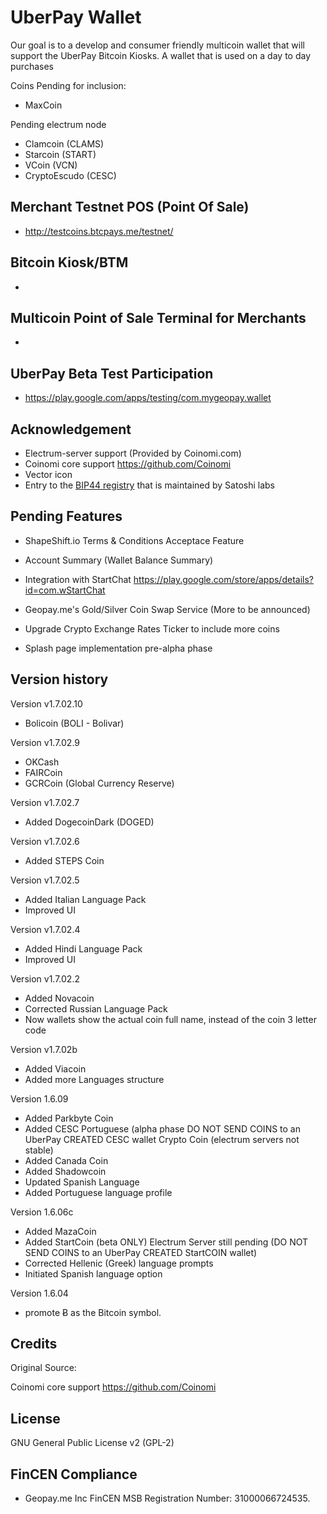 UberPay Wallet
===============

Our goal is to a develop and consumer friendly multicoin wallet that will support the UberPay Bitcoin Kiosks. A wallet that is used on a day to day purchases


Coins Pending for inclusion:

- MaxCoin

Pending electrum node

- Clamcoin (CLAMS)
- Starcoin (START)
- VCoin (VCN)
- CryptoEscudo (CESC)


## Merchant Testnet POS (Point Of Sale)

- http://testcoins.btcpays.me/testnet/

## Bitcoin Kiosk/BTM
-

## Multicoin Point of Sale Terminal for Merchants

-

## UberPay Beta Test Participation

- https://play.google.com/apps/testing/com.mygeopay.wallet

## Acknowledgement

* Electrum-server support (Provided by Coinomi.com)
* Coinomi core support https://github.com/Coinomi
* Vector icon
* Entry to the [BIP44 registry](https://github.com/satoshilabs/docs/blob/master/slips/slip-0044.rst) that is maintained by Satoshi labs

## Pending Features

- ShapeShift.io Terms & Conditions Acceptace Feature
- Account Summary (Wallet Balance Summary)
- Integration with StartChat https://play.google.com/store/apps/details?id=com.wStartChat
- Geopay.me's Gold/Silver Coin Swap Service (More to be announced)
- Upgrade Crypto Exchange Rates Ticker to include more coins

- Splash page implementation pre-alpha phase


## Version history

Version v1.7.02.10

- Bolicoin (BOLI - Bolivar)

Version v1.7.02.9

- OKCash
- FAIRCoin
- GCRCoin (Global Currency Reserve)

Version v1.7.02.7

- Added DogecoinDark (DOGED)

Version v1.7.02.6

- Added STEPS Coin


Version v1.7.02.5

- Added Italian Language Pack
- Improved UI


Version v1.7.02.4

- Added Hindi Language Pack
- Improved UI


Version v1.7.02.2

- Added Novacoin
- Corrected Russian Language Pack
- Now wallets show the actual coin full name, instead of the coin 3 letter code


Version v1.7.02b

- Added Viacoin
- Added more Languages structure

Version 1.6.09

- Added Parkbyte Coin
- Added CESC Portuguese (alpha phase DO NOT SEND COINS to an UberPay CREATED CESC wallet Crypto Coin (electrum servers not stable)
- Added Canada Coin
- Added Shadowcoin
- Updated Spanish Language
- Added Portuguese language profile


Version 1.6.06c

- Added MazaCoin
- Added StartCoin (beta ONLY) Electrum Server still pending (DO NOT SEND COINS to an UberPay CREATED StartCOIN wallet)
- Corrected Hellenic (Greek) language prompts
- Initiated Spanish language option

Version 1.6.04
-  promote Ƀ as the Bitcoin symbol.

## Credits

Original Source:

Coinomi core support https://github.com/Coinomi

## License

GNU General Public License v2 (GPL-2)

## FinCEN Compliance

- Geopay.me Inc FinCEN MSB Registration Number: 31000066724535.
